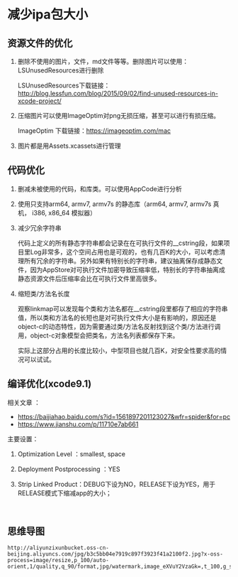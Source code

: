 # 减少ipa包大小

## 资源文件的优化

1. 删除不使用的图片，文件，md文件等等。删除图片可以使用：LSUnusedResources进行删除 

   LSUnusedResources下载链接： http://blog.lessfun.com/blog/2015/09/02/find-unused-resources-in-xcode-project/

2. 压缩图片可以使用ImageOptim对png无损压缩，甚至可以进行有损压缩。

   ImageOptim 下载链接：https://imageoptim.com/mac

3. 图片都是用Assets.xcassets进行管理



## 代码优化

1. 删减未被使用的代码，和库类。可以使用AppCode进行分析

2. 使用只支持arm64, armv7, armv7s 的静态库（arm64, armv7, armv7s 真机， i386, x86_64 模拟器）

3. 减少冗余字符串

   代码上定义的所有静态字符串都会记录在在可执行文件的__cstring段，如果项目里Log非常多，这个空间占用也是可观的，也有几百K的大小，可以考虑清理所有冗余的字符串。另外如果有特别长的字符串，建议抽离保存成静态文件，因为AppStore对可执行文件加密导致压缩率低，特别长的字符串抽离成静态资源文件后压缩率会比在可执行文件里高很多。

4. 缩短类/方法名长度

   观察linkmap可以发现每个类和方法名都在__cstring段里都存了相应的字符串值，所以类和方法名的长短也是对可执行文件大小是有影响的，原因还是object-c的动态特性，因为需要通过类/方法名反射找到这个类/方法进行调用，object-c对象模型会把类名，方法名列表都保存下来。

   实际上这部分占用的长度比较小，中型项目也就几百K，对安全性要求高的情况可以试试。



## 编译优化(xcode9.1)

相关文章 ： 

 * https://baijiahao.baidu.com/s?id=1561897201123027&wfr=spider&for=pc
 * https://www.jianshu.com/p/11710e7ab661

主要设置：

1. Optimization Level ：smallest, space

2. Deployment Postprocessing ：YES

3. Strip Linked Product：DEBUG下设为NO，RELEASE下设为YES，用于RELEASE模式下缩减app的大小；

   ​

## 思维导图

```
http://aliyunzixunbucket.oss-cn-beijing.aliyuncs.com/jpg/b3c5bb04e7919c897f3923f41a2100f2.jpg?x-oss-process=image/resize,p_100/auto-orient,1/quality,q_90/format,jpg/watermark,image_eXVuY2VzaGk=,t_100,g_se,x_0,y_0
```


